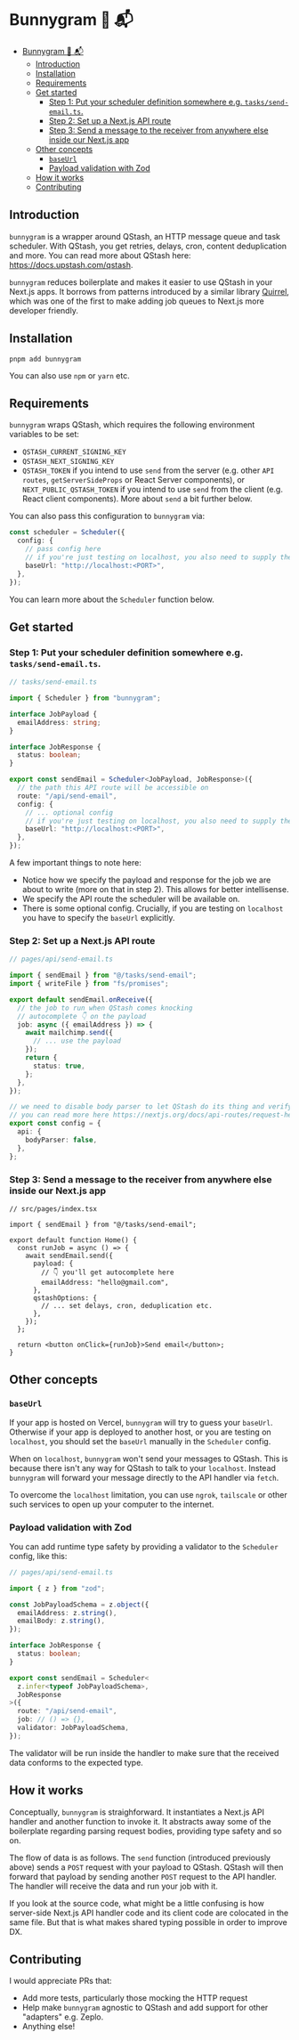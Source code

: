 # Bunnygram 🐇 📬

- [Bunnygram 🐇 📬](#bunnygram--)
  - [Introduction](#introduction)
  - [Installation](#installation)
  - [Requirements](#requirements)
  - [Get started](#get-started)
    - [Step 1: Put your scheduler definition somewhere e.g. `tasks/send-email.ts`.](#step-1-put-your-scheduler-definition-somewhere-eg-taskssend-emailts)
    - [Step 2: Set up a Next.js API route](#step-2-set-up-a-nextjs-api-route)
    - [Step 3: Send a message to the receiver from anywhere else inside our Next.js app](#step-3-send-a-message-to-the-receiver-from-anywhere-else-inside-our-nextjs-app)
  - [Other concepts](#other-concepts)
    - [`baseUrl`](#baseurl)
    - [Payload validation with Zod](#payload-validation-with-zod)
  - [How it works](#how-it-works)
  - [Contributing](#contributing)

## Introduction

`bunnygram` is a wrapper around QStash, an HTTP message queue and task scheduler. With QStash, you get retries, delays, cron, content deduplication and more. You can read more about QStash here: <https://docs.upstash.com/qstash>.

`bunnygram` reduces boilerplate and makes it easier to use QStash in your Next.js apps. It borrows from patterns introduced by a similar library [Quirrel](https://github.com/quirrel-dev/quirrel), which was one of the first to make adding job queues to Next.js more developer friendly.

## Installation

```
pnpm add bunnygram
```

You can also use `npm` or `yarn` etc.

## Requirements

`bunnygram` wraps QStash, which requires the following environment variables to be set:

- `QSTASH_CURRENT_SIGNING_KEY`
- `QSTASH_NEXT_SIGNING_KEY`
- `QSTASH_TOKEN` if you intend to use `send` from the server (e.g. other `API routes`, `getServerSideProps` or React Server components), or `NEXT_PUBLIC_QSTASH_TOKEN` if you intend to use `send` from the client (e.g. React client components). More about `send` a bit further below.

You can also pass this configuration to `bunnygram` via:

```ts
const scheduler = Scheduler({
  config: {
    // pass config here
    // if you're just testing on localhost, you also need to supply the baseUrl here:
    baseUrl: "http://localhost:<PORT>",
  },
});
```

You can learn more about the `Scheduler` function below.

## Get started

### Step 1: Put your scheduler definition somewhere e.g. `tasks/send-email.ts`.

```ts
// tasks/send-email.ts

import { Scheduler } from "bunnygram";

interface JobPayload {
  emailAddress: string;
}

interface JobResponse {
  status: boolean;
}

export const sendEmail = Scheduler<JobPayload, JobResponse>({
  // the path this API route will be accessible on
  route: "/api/send-email",
  config: {
    // ... optional config
    // if you're just testing on localhost, you also need to supply the baseUrl here:
    baseUrl: "http://localhost:<PORT>",
  },
});
```

A few important things to note here:

- Notice how we specify the payload and response for the job we are about to write (more on that in step 2). This allows for better intellisense.
- We specify the API route the scheduler will be available on.
- There is some optional config. Crucially, if you are testing on `localhost` you have to specify the `baseUrl` explicitly.

### Step 2: Set up a Next.js API route

```ts
// pages/api/send-email.ts

import { sendEmail } from "@/tasks/send-email";
import { writeFile } from "fs/promises";

export default sendEmail.onReceive({
  // the job to run when QStash comes knocking
  // autocomplete 👇 on the payload
  job: async ({ emailAddress }) => {
    await mailchimp.send({
      // ... use the payload
    });
    return {
      status: true,
    };
  },
});

// we need to disable body parser to let QStash do its thing and verify the raw request
// you can read more here https://nextjs.org/docs/api-routes/request-helpers
export const config = {
  api: {
    bodyParser: false,
  },
};
```

### Step 3: Send a message to the receiver from anywhere else inside our Next.js app

```tsx
// src/pages/index.tsx

import { sendEmail } from "@/tasks/send-email";

export default function Home() {
  const runJob = async () => {
    await sendEmail.send({
      payload: {
        // 👇 you'll get autocomplete here
        emailAddress: "hello@gmail.com",
      },
      qstashOptions: {
        // ... set delays, cron, deduplication etc.
      },
    });
  };

  return <button onClick={runJob}>Send email</button>;
}
```

## Other concepts

### `baseUrl`

If your app is hosted on Vercel, `bunnygram` will try to guess your `baseUrl`. Otherwise if your app is deployed to another host, or you are testing on `localhost`, you should set the `baseUrl` manually in the `Scheduler` config.

When on `localhost`, `bunnygram` won't send your messages to QStash. This is because there isn't any way for QStash to talk to your `localhost`. Instead `bunnygram` will forward your message directly to the API handler via `fetch`.

To overcome the `localhost` limitation, you can use `ngrok`, `tailscale` or other such services to open up your computer to the internet.

### Payload validation with Zod

You can add runtime type safety by providing a validator to the `Scheduler` config, like this:

```ts
// pages/api/send-email.ts

import { z } from "zod";

const JobPayloadSchema = z.object({
  emailAddress: z.string(),
  emailBody: z.string(),
});

interface JobResponse {
  status: boolean;
}

export const sendEmail = Scheduler<
  z.infer<typeof JobPayloadSchema>,
  JobResponse
>({
  route: "/api/send-email",
  job: // () => {},
  validator: JobPayloadSchema,
});
```

The validator will be run inside the handler to make sure that the received data conforms to the expected type.

## How it works

Conceptually, `bunnygram` is straighforward. It instantiates a Next.js API handler and another function to invoke it. It abstracts away some of the boilerplate regarding parsing request bodies, providing type safety and so on.

The flow of data is as follows. The `send` function (introduced previously above) sends a `POST` request with your payload to QStash. QStash will then forward that payload by sending another `POST` request to the API handler. The handler will receive the data and run your job with it.

If you look at the source code, what might be a little confusing is how server-side Next.js API handler code and its client code are colocated in the same file. But that is what makes shared typing possible in order to improve DX.

## Contributing

I would appreciate PRs that:

- Add more tests, particularly those mocking the HTTP request
- Help make `bunnygram` agnostic to QStash and add support for other "adapters" e.g. Zeplo.
- Anything else!
